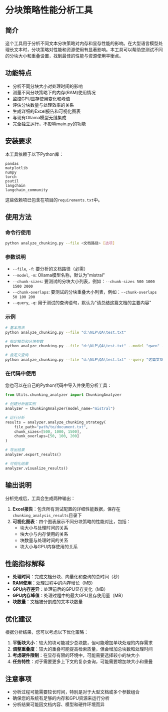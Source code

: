 # 分块策略性能分析工具

## 简介

这个工具用于分析不同文本分块策略对内存和显存性能的影响。在大型语言模型处理长文本时，分块策略对性能和资源使用有显著影响。本工具可以帮助您测试不同的分块大小和重叠设置，找到最佳的性能与资源使用平衡点。

## 功能特点

- 分析不同分块大小对处理时间的影响
- 测量不同分块策略下的内存(RAM)使用情况
- 监控GPU显存使用变化和峰值
- 评估分块数量与处理效率的关系
- 生成详细的Excel报告和可视化图表
- 与现有Ollama模型无缝集成
- 完全独立运行，不影响main.py的功能

## 安装要求

本工具依赖于以下Python库：

```
pandas
matplotlib
numpy
torch
psutil
langchain
langchain_community
```

这些依赖项已包含在项目的`requirements.txt`中。

## 使用方法

### 命令行使用

```bash
python analyze_chunking.py --file <文档路径> [选项]
```

### 参数说明

- `--file`, `-f`: 要分析的文档路径（必需）
- `--model`, `-m`: Ollama模型名称，默认为"mistral"
- `--chunk-sizes`: 要测试的分块大小列表，例如：`--chunk-sizes 500 1000 1500 2000`
- `--chunk-overlaps`: 要测试的分块重叠大小列表，例如：`--chunk-overlaps 50 100 200`
- `--query`, `-q`: 用于测试的查询语句，默认为"请总结这篇文档的主要内容"

### 示例

```bash
# 基本用法
python analyze_chunking.py --file "d:\NLP\QA\test.txt"

# 指定模型和分块参数
python analyze_chunking.py --file "d:\NLP\QA\test.txt" --model "qwen" --chunk-sizes 300 600 900 --chunk-overlaps 30 60 90

# 自定义查询
python analyze_chunking.py --file "d:\NLP\QA\test.txt" --query "这篇文章的主要人物是谁？"
```

### 在代码中使用

您也可以在自己的Python代码中导入并使用分析工具：

```python
from Utils.chunking_analyzer import ChunkingAnalyzer

# 创建分析器实例
analyzer = ChunkingAnalyzer(model_name="mistral")

# 运行分析
results = analyzer.analyze_chunking_strategy(
    file_path="path/to/document.txt",
    chunk_sizes=[500, 1000, 1500],
    chunk_overlaps=[50, 100, 200]
)

# 导出结果
analyzer.export_results()

# 可视化结果
analyzer.visualize_results()
```

## 输出说明

分析完成后，工具会生成两种输出：

1. **Excel报告**：包含所有测试配置的详细性能数据，保存在`chunking_analysis_results`目录下
2. **可视化图表**：四个图表展示不同分块策略的性能对比，包括：
   - 块大小与处理时间的关系
   - 块大小与内存使用的关系
   - 块数量与处理时间的关系
   - 块大小与GPU内存使用的关系

## 性能指标解释

- **处理时间**：完成文档分块、向量化和查询的总时间（秒）
- **RAM使用**：处理过程中的内存增长（MB）
- **GPU内存差异**：处理前后的GPU显存变化（MB）
- **GPU内存峰值**：处理过程中的最大GPU显存使用量（MB）
- **块数量**：文档被分割成的文本块数量

## 优化建议

根据分析结果，您可以考虑以下优化策略：

1. **平衡块大小**：较大的块可能减少总块数，但可能增加单块处理的内存需求
2. **调整重叠度**：较大的重叠可能提高检索质量，但会增加总块数和处理时间
3. **考虑硬件限制**：在显存有限的环境中，可能需要选择较小的块大小
4. **任务特性**：对于需要更多上下文的复杂查询，可能需要增加块大小和重叠

## 注意事项

- 分析过程可能需要较长时间，特别是对于大型文档或多个参数组合
- 确保您的系统有足够的内存和GPU资源来运行分析
- 分析结果可能因文档内容、模型和硬件环境而异